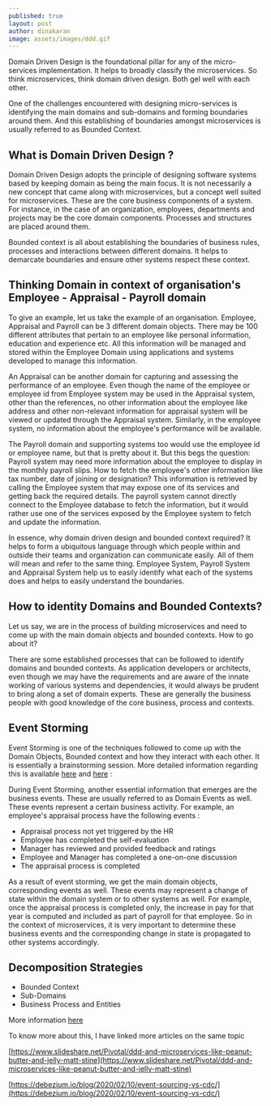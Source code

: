 ```yaml
---
published: true
layout: post
author: dinakaran
image: assets/images/ddd.gif
---
```


Domain Driven Design is the foundational pillar for any of the micro-services implementation. It helps to broadly classify the microservices. So think microservices, think domain driven design. Both gel well with each other. 

One of the challenges encountered with designing micro-services is identifying the main domains and sub-domains and forming boundaries around them. And this establishing of boundaries amongst microservices is usually referred to as Bounded Context.

## What is Domain Driven Design ?

Domain Driven Design adopts the principle of designing software systems based by keeping domain as being the main focus. It is not necessarily a new concept that came along with microservices, but a concept well suited for microservices. These are the core business components of a system. For instance, in the case of an organization,  employees, departments and projects may be the core domain components. Processes and structures are placed around them.  

Bounded context is all about establishing the boundaries of business rules, processes and interactions between different domains. It helps to demarcate boundaries and ensure other systems respect these context. 

## Thinking Domain in context of organisation's Employee - Appraisal - Payroll domain 

To give an example, let us take the example of an organisation. Employee, Appraisal and Payroll can be 3 different domain objects. There may be 100 different attributes that pertain to an employee like personal information, education and experience etc. All this information will be managed and stored within the Employee Domain using applications and systems developed to manage this information.


An Appraisal can be another domain for capturing and assessing the performance of an employee. Even though the name of the employee or employee id from Employee system may be used in the Appraisal system, other than the references, no other information about the employee like address and other non-relevant information for appraisal system will be viewed or updated through the Appraisal system. Similarly, in the employee system, no information about the employee's performance will be available.

The Payroll domain and supporting systems too would use the employee id or employee name,  but that is pretty about it. But this begs the question: Payroll system may need more information about the employee to display in the monthly payroll slips. How to fetch the employee's other information like tax number, date of joining or designation? This information is retrieved by calling the Employee system that may expose one of its services and getting back the required details. The payroll system cannot directly connect to the Employee database to fetch the information, but it would rather use one of the services exposed by the Employee system to fetch and update the information. 

 In essence, why domain driven design and bounded context required? It helps to form a ubiquitous language through which people within and outside their teams and organization can communicate easily. All of them will mean and refer to the same thing.  Employee System, Payroll System and Appraisal System help us to easily identify what each of the systems does and helps to easily understand the boundaries. 

## How to identity Domains and Bounded Contexts?

Let us say, we are in the process of building microservices and need to come up with the main domain objects and bounded contexts. How to go about it? 

There are some established processes that can be followed to identify domains and bounded contexts. As application developers or architects, even though we may have the requirements and are aware of the innate working of various systems and dependencies, it would always be prudent to bring along a set of domain experts. These are generally the business people with good knowledge of the core business, process and contexts. 

## Event Storming

Event Storming is one of the techniques followed to come up with the Domain Objects, Bounded context and how they interact with each other. It is essentially a brainstorming session. More detailed information regarding this is available [here](https://medium.com/nick-tune-tech-strategy-blog/modelling-bounded-contexts-with-the-bounded-context-design-canvas-a-workshop-recipe-1f123e592ab) and [here](https://www.capitalone.com/tech/software-engineering/event-storming-for-microservice-architecture/) :  

During Event Storming, another essential information that emerges are the business events. These are usually referred to as Domain Events as well. These events represent a certain business activity. For example, an employee's appraisal process have the following events : 

- Appraisal process not yet triggered by the HR 
- Employee has completed the self-evaluation
- Manager has reviewed and provided feedback and ratings
- Employee and Manager has completed a one-on-one discussion
- The appraisal process is completed


As a result of event storming, we get the main domain objects, corresponding events as well. These events may represent a change of state within the domain system or to other systems as well. For example, once the appraisal process is completed only, the increase in pay for that year is computed and included as part of payroll for that employee. So in the context of microservices, it is very important to determine these business events and the corresponding change in state is propagated to other systems accordingly.   

## Decomposition Strategies

- Bounded Context
- Sub-Domains
- Business Process and Entities

More information [here](https://cdn.oreillystatic.com/en/assets/1/event/305/On%20microservices%2C%20bounded%20contexts%2C%20and%20everything%20in%20between%20Presentation.pdf) 

To know more about this, I have linked more articles on the same topic 

[https://www.slideshare.net/Pivotal/ddd-and-microservices-like-peanut-butter-and-jelly-matt-stine](https://www.slideshare.net/Pivotal/ddd-and-microservices-like-peanut-butter-and-jelly-matt-stine)

[https://debezium.io/blog/2020/02/10/event-sourcing-vs-cdc/](https://debezium.io/blog/2020/02/10/event-sourcing-vs-cdc/)
